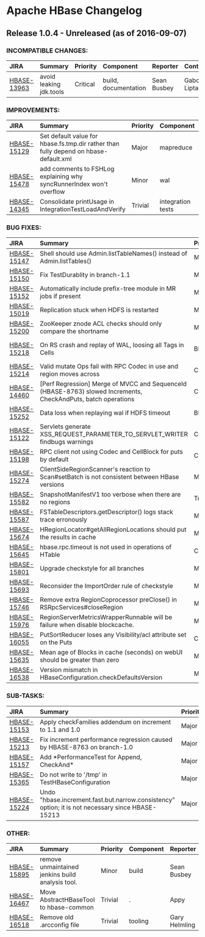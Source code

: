 
<!---
# Licensed to the Apache Software Foundation (ASF) under one
# or more contributor license agreements.  See the NOTICE file
# distributed with this work for additional information
# regarding copyright ownership.  The ASF licenses this file
# to you under the Apache License, Version 2.0 (the
# "License"); you may not use this file except in compliance
# with the License.  You may obtain a copy of the License at
#
#     http://www.apache.org/licenses/LICENSE-2.0
#
# Unless required by applicable law or agreed to in writing, software
# distributed under the License is distributed on an "AS IS" BASIS,
# WITHOUT WARRANTIES OR CONDITIONS OF ANY KIND, either express or implied.
# See the License for the specific language governing permissions and
# limitations under the License.
-->
# Apache HBase Changelog

## Release 1.0.4 - Unreleased (as of 2016-09-07)

### INCOMPATIBLE CHANGES:

| JIRA | Summary | Priority | Component | Reporter | Contributor |
|:---- |:---- | :--- |:---- |:---- |:---- |
| [HBASE-13963](https://issues.apache.org/jira/browse/HBASE-13963) | avoid leaking jdk.tools |  Critical | build, documentation | Sean Busbey | Gabor Liptak |


### IMPROVEMENTS:

| JIRA | Summary | Priority | Component | Reporter | Contributor |
|:---- |:---- | :--- |:---- |:---- |:---- |
| [HBASE-15129](https://issues.apache.org/jira/browse/HBASE-15129) | Set default value for hbase.fs.tmp.dir rather than fully depend on hbase-default.xml |  Major | mapreduce | Yu Li | Yu Li |
| [HBASE-15478](https://issues.apache.org/jira/browse/HBASE-15478) | add comments to FSHLog explaining why syncRunnerIndex won't overflow |  Minor | wal | Sean Busbey | Sean Busbey |
| [HBASE-14345](https://issues.apache.org/jira/browse/HBASE-14345) | Consolidate printUsage in IntegrationTestLoadAndVerify |  Trivial | integration tests | Nick Dimiduk | Reid Chan |


### BUG FIXES:

| JIRA | Summary | Priority | Component | Reporter | Contributor |
|:---- |:---- | :--- |:---- |:---- |:---- |
| [HBASE-15147](https://issues.apache.org/jira/browse/HBASE-15147) | Shell should use Admin.listTableNames() instead of Admin.listTables() |  Major | . | Enis Soztutar | Enis Soztutar |
| [HBASE-15150](https://issues.apache.org/jira/browse/HBASE-15150) | Fix TestDurablity in branch-1.1 |  Major | test | Yu Li | Yu Li |
| [HBASE-15152](https://issues.apache.org/jira/browse/HBASE-15152) | Automatically include prefix-tree module in MR jobs if present |  Major | mapreduce | Jonathan Hsieh | Jonathan Hsieh |
| [HBASE-15019](https://issues.apache.org/jira/browse/HBASE-15019) | Replication stuck when HDFS is restarted |  Major | Replication, wal | Matteo Bertozzi | Matteo Bertozzi |
| [HBASE-15200](https://issues.apache.org/jira/browse/HBASE-15200) | ZooKeeper znode ACL checks should only compare the shortname |  Minor | security | Andrew Purtell | Andrew Purtell |
| [HBASE-15218](https://issues.apache.org/jira/browse/HBASE-15218) | On RS crash and replay of WAL, loosing all Tags in Cells |  Blocker | Recovery, regionserver, security | Anoop Sam John | Anoop Sam John |
| [HBASE-15214](https://issues.apache.org/jira/browse/HBASE-15214) | Valid mutate Ops fail with RPC Codec in use and region moves across |  Critical | . | Anoop Sam John | Anoop Sam John |
| [HBASE-14460](https://issues.apache.org/jira/browse/HBASE-14460) | [Perf Regression] Merge of MVCC and SequenceId (HBASE-8763) slowed Increments, CheckAndPuts, batch operations |  Critical | Performance | stack | stack |
| [HBASE-15252](https://issues.apache.org/jira/browse/HBASE-15252) | Data loss when replaying wal if HDFS timeout |  Blocker | wal | Duo Zhang | Duo Zhang |
| [HBASE-15122](https://issues.apache.org/jira/browse/HBASE-15122) | Servlets generate XSS\_REQUEST\_PARAMETER\_TO\_SERVLET\_WRITER findbugs warnings |  Critical | UI | stack | Samir Ahmic |
| [HBASE-15198](https://issues.apache.org/jira/browse/HBASE-15198) | RPC client not using Codec and CellBlock for puts by default |  Critical | . | Anoop Sam John | Anoop Sam John |
| [HBASE-15274](https://issues.apache.org/jira/browse/HBASE-15274) | ClientSideRegionScanner's reaction to Scan#setBatch is not consistent between HBase versions |  Minor | . | Youngjoon Kim | Youngjoon Kim |
| [HBASE-15582](https://issues.apache.org/jira/browse/HBASE-15582) | SnapshotManifestV1 too verbose when there are no regions |  Trivial | master, snapshots | Matteo Bertozzi | Matteo Bertozzi |
| [HBASE-15587](https://issues.apache.org/jira/browse/HBASE-15587) | FSTableDescriptors.getDescriptor() logs stack trace erronously |  Major | . | Enis Soztutar | Enis Soztutar |
| [HBASE-15674](https://issues.apache.org/jira/browse/HBASE-15674) | HRegionLocator#getAllRegionLocations should put the results in cache |  Major | . | Elliott Clark | Heng Chen |
| [HBASE-15645](https://issues.apache.org/jira/browse/HBASE-15645) | hbase.rpc.timeout is not used in operations of HTable |  Critical | . | Phil Yang | Phil Yang |
| [HBASE-15801](https://issues.apache.org/jira/browse/HBASE-15801) | Upgrade checkstyle for all branches |  Major | build | Duo Zhang | Duo Zhang |
| [HBASE-15693](https://issues.apache.org/jira/browse/HBASE-15693) | Reconsider the ImportOrder rule of checkstyle |  Major | build | Duo Zhang | Duo Zhang |
| [HBASE-15746](https://issues.apache.org/jira/browse/HBASE-15746) | Remove extra RegionCoprocessor preClose() in RSRpcServices#closeRegion |  Minor | Coprocessors, regionserver | Matteo Bertozzi | Stephen Yuan Jiang |
| [HBASE-15976](https://issues.apache.org/jira/browse/HBASE-15976) | RegionServerMetricsWrapperRunnable will be failure  when disable blockcache. |  Major | . | Liu Junhong | Jingcheng Du |
| [HBASE-16055](https://issues.apache.org/jira/browse/HBASE-16055) | PutSortReducer loses any Visibility/acl attribute set on the Puts |  Critical | security | ramkrishna.s.vasudevan | ramkrishna.s.vasudevan |
| [HBASE-15635](https://issues.apache.org/jira/browse/HBASE-15635) | Mean age of Blocks in cache (seconds) on webUI should be greater than zero |  Major | . | Heng Chen | Heng Chen |
| [HBASE-16538](https://issues.apache.org/jira/browse/HBASE-16538) | Version mismatch in HBaseConfiguration.checkDefaultsVersion |  Major | . | Appy | Appy |


### SUB-TASKS:

| JIRA | Summary | Priority | Component | Reporter | Contributor |
|:---- |:---- | :--- |:---- |:---- |:---- |
| [HBASE-15153](https://issues.apache.org/jira/browse/HBASE-15153) | Apply checkFamilies addendum on increment to 1.1 and 1.0 |  Major | Performance | stack | stack |
| [HBASE-15213](https://issues.apache.org/jira/browse/HBASE-15213) | Fix increment performance regression caused by HBASE-8763 on branch-1.0 |  Major | Performance | Junegunn Choi | Junegunn Choi |
| [HBASE-15157](https://issues.apache.org/jira/browse/HBASE-15157) | Add \*PerformanceTest for Append, CheckAnd\* |  Major | Performance, test | stack | stack |
| [HBASE-15365](https://issues.apache.org/jira/browse/HBASE-15365) | Do not write to '/tmp' in TestHBaseConfiguration |  Major | test | Duo Zhang | Duo Zhang |
| [HBASE-15224](https://issues.apache.org/jira/browse/HBASE-15224) | Undo  "hbase.increment.fast.but.narrow.consistency" option; it is not necessary since HBASE-15213 |  Major | Performance | stack | stack |


### OTHER:

| JIRA | Summary | Priority | Component | Reporter | Contributor |
|:---- |:---- | :--- |:---- |:---- |:---- |
| [HBASE-15895](https://issues.apache.org/jira/browse/HBASE-15895) | remove unmaintained jenkins build analysis tool. |  Minor | build | Sean Busbey | Sean Busbey |
| [HBASE-16467](https://issues.apache.org/jira/browse/HBASE-16467) | Move AbstractHBaseTool to hbase-common |  Trivial | . | Appy | Appy |
| [HBASE-16518](https://issues.apache.org/jira/browse/HBASE-16518) | Remove old .arcconfig file |  Trivial | tooling | Gary Helmling | Gary Helmling |


